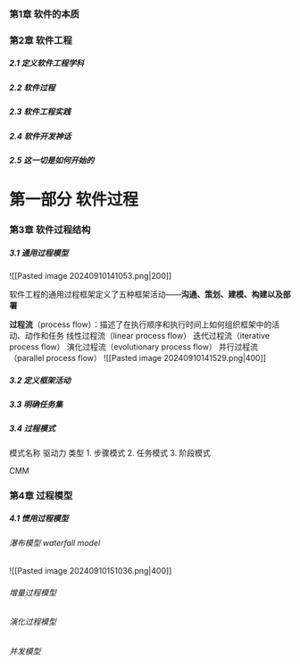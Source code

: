 ### 第1章 软件的本质




### 第2章 软件工程
##### 2.1 定义软件工程学科


##### 2.2 软件过程



##### 2.3 软件工程实践


##### 2.4 软件开发神话


##### 2.5 这一切是如何开始的


# 第一部分 软件过程
### 第3章 软件过程结构
##### 3.1 通用过程模型
![[Pasted image 20240910141053.png|200]]

软件工程的通用过程框架定义了五种框架活动——**沟通、策划、建模、构建以及部署**

**过程流**（process flow）：描述了在执行顺序和执行时间上如何组织框架中的活动、动作和任务
	线性过程流（linear process flow）
	迭代过程流（iterative process flow）
	演化过程流（evolutionary process flow）
	并行过程流（parallel process flow）
![[Pasted image 20240910141529.png|400]]

##### 3.2 定义框架活动


##### 3.3 明确任务集


##### 3.4 过程模式
模式名称
驱动力
类型
	1. 步骤模式
	2. 任务模式
	3. 阶段模式


CMM

### 第4章 过程模型
##### 4.1 惯用过程模型
###### 瀑布模型 waterfall model
![[Pasted image 20240910151036.png|400]]




###### 增量过程模型




###### 演化过程模型


###### 并发模型


